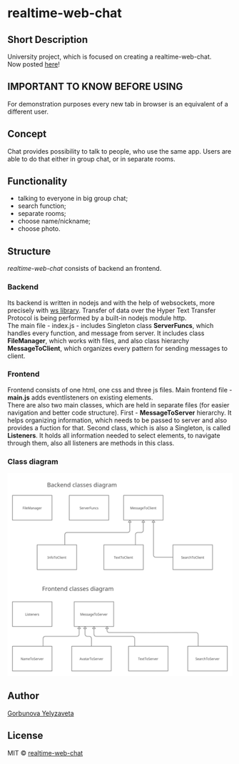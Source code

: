 # realtime-web-chat
## Short Description
University project, which is focused on creating a realtime-web-chat.  
Now posted [here](https://realtime-web-chat.herokuapp.com/)!
## IMPORTANT TO KNOW BEFORE USING  
For demonstration purposes every new tab in browser is an equivalent of a different user.
## Concept
Chat provides possibility to talk to people, who use the same app. Users are able to do that either in group chat, or in separate rooms.
## Functionality
* talking to everyone in big group chat;
* search function;
* separate rooms;
* choose name/nickname;
* choose photo.
## Structure
*realtime-web-chat* consists of backend an frontend.  
### Backend  
Its backend is written in nodejs and with the help of websockets, more precisely with [ws library](https://github.com/websockets/ws). Transfer of data over the Hyper Text Transfer Protocol is being performed by a built-in nodejs module http.  
The main file - index.js - includes Singleton class **ServerFuncs**, which handles every function, and message from server. It includes class **FileManager**, which works with files, and also class hierarchy **MessageToClient**, which organizes every pattern for sending messages to client.
### Frontend  
Frontend consists of one html, one css and three js files. Main frontend file - **main.js** adds eventlisteners on existing elements.  
There are also two main classes, which are held in separate files (for easier navigation and better code structure). First - **MessageToServer** hierarchy. It helps organizing information, which needs to be passed to server and also provides a fuction for that. Second class, which is also a Singleton, is called **Listeners**. It holds all information needed to select elements, to navigate through them, also all listeners are methods in this class.  
### Class diagram  
![Class Diagram](https://github.com/lizardlynx/realtime-web-chat/blob/main/docs/ClassDiagram(1).png)
## Author
[Gorbunova Yelyzaveta](https://github.com/lizardlynx)  
## License
MIT © [realtime-web-chat](https://github.com/lizardlynx/realtime-web-chat)

